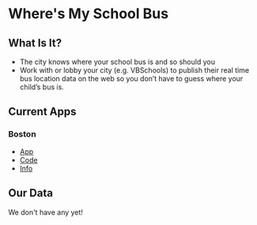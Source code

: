 # Where's My School Bus

## What Is It?

* The city knows where your school bus is and so should you
* Work with or lobby your city (e.g. VBSchools) to publish their real time bus location data on the web so you don’t have to guess where your child’s bus is.

## Current Apps

### Boston
* [App](https://schoolbus.bostonpublicschools.org/)
* [Code](https://github.com/codeforamerica/wheresmyschoolbus)
* [Info](http://codeforamerica.org/apps/wheres-my-school-bus/)

## Our Data

We don't have any yet!
